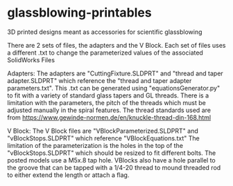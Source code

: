 # glassblowing-printables
3D printed designs meant as accessories for scientific glassblowing


There are 2 sets of files, the adapters and the V Block. Each set of files uses a different .txt to change the parameterized values of the associated SolidWorks Files
  
  Adapters:
  The adapters are "CuttingFixture.SLDPRT" and "thread and taper adapter.SLDPRT" which reference the "thread and taper adapter parameters.txt". This .txt can be generated using "equationsGenerator.py" to fit with a variety of standard glass tapers and GL threads. There is a limitation with the parameters, the pitch of the threads which must be adjusted manually in the spiral features. The thread standards used are from https://www.gewinde-normen.de/en/knuckle-thread-din-168.html
  
  V Block:
    The V Block files are "VBlockParameterized.SLDPRT" and "vBlockStops.SLDPRT" which reference "VBlockEquations.txt" The limitation of the parameterization is the holes in the top of the "vBlockStops.SLDPRT" which should be resized to fit different bolts. The posted models use a M5x.8 tap hole. VBlocks also have a hole parallel to the groove that can be tapped with a 1/4-20 thread to mound threaded rod to either extend the length or attach a flag.
  
